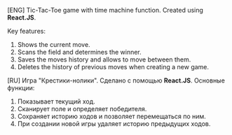 [ENG]
Tic-Tac-Toe game with time machine function.
Created using <strong>React.JS</strong>.

Key features:

<ol>
<li>Shows the current move.</li>
<li>Scans the field and determines the winner.</li>
<li>Saves the moves history and allows to move between them.</li>
<li>Deletes the history of previous moves when creating a new game.</li>
</ol>

[RU]
Игра "Крестики-нолики".
Сделано с помощью <strong>React.JS</strong>.
Основные функции:

<ol>
<li>Показывает текущий ход.</li>
<li>Сканирует поле и определяет победителя.</li>
<li>Сохраняет историю ходов и позволяет перемещаться по ним.</li>
<li>При создании новой игры удаляет историю предыдущих ходов.</li>
</ol>
